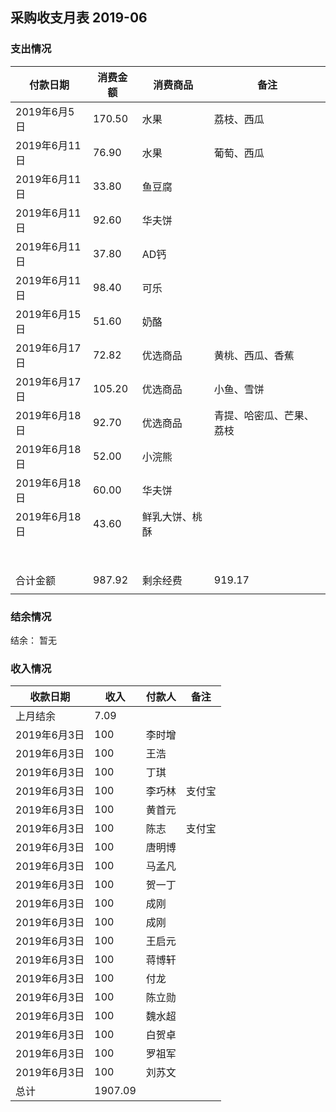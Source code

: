 ## 采购收支月表 2019-06

### 支出情况

| 付款日期     | 消费金额 | 消费商品     | 备注    |
| ------------ | -------- | ------------ | ------- |
| 2019年6月5日 | 170.50 | 水果 | 荔枝、西瓜 |
| 2019年6月11日 | 76.90 | 水果 | 葡萄、西瓜 |
| 2019年6月11日 | 33.80 | 鱼豆腐 |      |
| 2019年6月11日 | 92.60 | 华夫饼 |      |
| 2019年6月11日 | 37.80 | AD钙 |      |
| 2019年6月11日 | 98.40 | 可乐 |      |
| 2019年6月15日 | 51.60 | 奶酪 |      |
| 2019年6月17日 | 72.82 | 优选商品 | 黄桃、西瓜、香蕉 |
| 2019年6月17日 | 105.20 | 优选商品 | 小鱼、雪饼 |
| 2019年6月18日 | 92.70 | 优选商品 | 青提、哈密瓜、芒果、荔枝 |
| 2019年6月18日 | 52.00 | 小浣熊 |      |
| 2019年6月18日 | 60.00 | 华夫饼 |      |
| 2019年6月18日 | 43.60 | 鲜乳大饼、桃酥 |      |
|          |         |        |      |
|          |          |          |      |
|          |          |          |      |
|          |          |          |      |
|          |          |          |      |
|          |          |          |      |
|          |          |          |      |
|          |          |          |      |
| 合计金额     | 987.92 | 剩余经费     | 919.17 |
|              |          |              |         |



### 结余情况

 结余： 暂无




### 收入情况

| 收款日期 | 收入    | 付款人 | 备注 |
| -------- | ------- | ------ | ---- |
| 上月结余 | 7.09 |          |      |
| 2019年6月3日 | 100 | 李时增 |      |
| 2019年6月3日 | 100 | 王浩 |      |
| 2019年6月3日 | 100 | 丁琪 |      |
| 2019年6月3日 | 100 | 李巧林 | 支付宝 |
| 2019年6月3日 | 100 | 黄首元 |      |
| 2019年6月3日 | 100 | 陈志 | 支付宝 |
| 2019年6月3日 | 100 | 唐明博 |      |
| 2019年6月3日 | 100 | 马孟凡 |      |
| 2019年6月3日 | 100 | 贺一丁 |      |
| 2019年6月3日 | 100 | 成刚 |      |
| 2019年6月3日 | 100 | 成刚 |      |
| 2019年6月3日 | 100 | 王启元 |      |
| 2019年6月3日 | 100 | 蒋博轩 |      |
| 2019年6月3日 | 100 | 付龙 |      |
| 2019年6月3日 | 100      | 陈立勋   |      |
| 2019年6月3日 | 100 | 魏水超 |      |
| 2019年6月3日 | 100 | 白贺卓 |      |
| 2019年6月3日 | 100 | 罗祖军 |      |
| 2019年6月3日 | 100 | 刘苏文 |      |
| 总计     | 1907.09 |        |      |